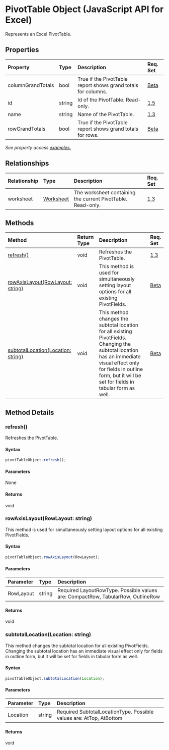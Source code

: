 # PivotTable Object (JavaScript API for Excel)

Represents an Excel PivotTable.

## Properties

| Property	   | Type	|Description| Req. Set|
|:---------------|:--------|:----------|:----|
|columnGrandTotals|bool|True if the PivotTable report shows grand totals for columns.|[Beta](../requirement-sets/excel-api-requirement-sets.md)|
|id|string|Id of the PivotTable. Read-only.|[1.5](../requirement-sets/excel-api-requirement-sets.md)|
|name|string|Name of the PivotTable.|[1.3](../requirement-sets/excel-api-requirement-sets.md)|
|rowGrandTotals|bool|True if the PivotTable report shows grand totals for rows.|[Beta](../requirement-sets/excel-api-requirement-sets.md)|

_See property access [examples.](#property-access-examples)_

## Relationships
| Relationship | Type	|Description| Req. Set|
|:---------------|:--------|:----------|:----|
|worksheet|[Worksheet](worksheet.md)|The worksheet containing the current PivotTable. Read-only.|[1.3](../requirement-sets/excel-api-requirement-sets.md)|

## Methods

| Method		   | Return Type	|Description| Req. Set|
|:---------------|:--------|:----------|:----|
|[refresh()](#refresh)|void|Refreshes the PivotTable.|[1.3](../requirement-sets/excel-api-requirement-sets.md)|
|[rowAxisLayout(RowLayout: string)](#rowaxislayoutrowlayout-string)|void|This method is used for simultaneously setting layout options for all existing PivotFields.|[Beta](../requirement-sets/excel-api-requirement-sets.md)|
|[subtotalLocation(Location: string)](#subtotallocationlocation-string)|void|This method changes the subtotal location for all existing PivotFields. Changing the subtotal location has an immediate visual effect only for fields in outline form, but it will be set for fields in tabular form as well.|[Beta](../requirement-sets/excel-api-requirement-sets.md)|

## Method Details


### refresh()
Refreshes the PivotTable.

#### Syntax
```js
pivotTableObject.refresh();
```

#### Parameters
None

#### Returns
void

### rowAxisLayout(RowLayout: string)
This method is used for simultaneously setting layout options for all existing PivotFields.

#### Syntax
```js
pivotTableObject.rowAxisLayout(RowLayout);
```

#### Parameters
| Parameter	   | Type	|Description|
|:---------------|:--------|:----------|
|RowLayout|string|Required LayoutRowType.  Possible values are: CompactRow, TabularRow, OutlineRow|

#### Returns
void

### subtotalLocation(Location: string)
This method changes the subtotal location for all existing PivotFields. Changing the subtotal location has an immediate visual effect only for fields in outline form, but it will be set for fields in tabular form as well.

#### Syntax
```js
pivotTableObject.subtotalLocation(Location);
```

#### Parameters
| Parameter	   | Type	|Description|
|:---------------|:--------|:----------|
|Location|string|Required SubtotalLocationType.  Possible values are: AtTop, AtBottom|

#### Returns
void
